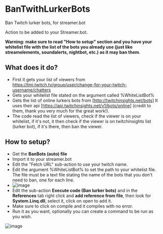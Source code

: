 # BanTwithLurkerBots
Ban Twitch lurker bots, for streamer.bot

Action to be added to your Streamer.bot.

**Warning: make sure to read "How to setup" section and you have your whitelist file with the list of the bots you already use (just like streamelements, soundalerts, nightbot, etc.) as it may ban them**.

## What does it do?
- First it gets your list of viewers from https://tmi.twitch.tv/group/user/change-for-your-twitch-username/chatters
- Gets your whitelist file stated on the argument called %WhiteListBot%
- Gets the list of online lurkers bots from [http://twitchinsights.net/bots] It uses their api [https://api.twitchinsights.net/v1/bots/online] (credit to them, thank you very much for the great work!).
- The code read the list of viewers, check if the viewer is on your whitelist, if it's not, it then check if the viewer is on twitchinsights list (lurker bot), if it's there, then ban the viewer.

## How to setup?
- Get the **BanBots (auto) file**
- Import it to your streamer.bot
- Edit the "Fetch URL" sub-action to use your twitch name.
- Edit the argument %WhiteListBot% to set the path to your whitelist file.  The file must be a text file stating the name of the bots that you don't need to ban, one for each line.
- ![image](https://user-images.githubusercontent.com/494355/163449478-4918ac61-06b0-4021-a53f-214a2b410755.png)
- Edit the sub-action **Execute code (Ban lurker bots)** and in the **References** tab right click and **add reference from file**, then look for **System.Linq.dll**, select it, click on open to add it.
- Make sure to click on compile and it compiles with no error.
- Run it as you want, optionally you can create a command to be run as you wish.

![image](https://user-images.githubusercontent.com/494355/163444186-bd0c8061-b5f2-4494-b182-2f602261fac6.png)
